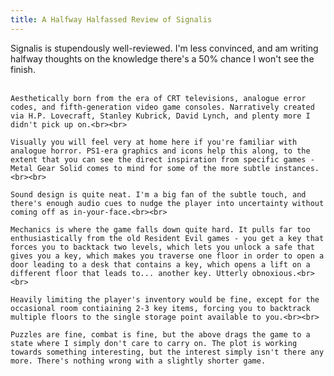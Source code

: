 ```yaml
---
title: A Halfway Halfassed Review of Signalis
---
```


<div>
<p>
    Signalis is stupendously well-reviewed. I'm less convinced, and am writing halfway thoughts on the knowledge there's a 50% chance I won't see the finish.<br><br>

    Aesthetically born from the era of CRT televisions, analogue error codes, and fifth-generation video game consoles. Narratively created via H.P. Lovecraft, Stanley Kubrick, David Lynch, and plenty more I didn't pick up on.<br><br>
    
    Visually you will feel very at home here if you're familiar with analogue horror. PS1-era graphics and icons help this along, to the extent that you can see the direct inspiration from specific games - Metal Gear Solid comes to mind for some of the more subtle instances.<br><br>

    Sound design is quite neat. I'm a big fan of the subtle touch, and there's enough audio cues to nudge the player into uncertainty without coming off as in-your-face.<br><br>

    Mechanics is where the game falls down quite hard. It pulls far too enthusiastically from the old Resident Evil games - you get a key that forces you to backtack two levels, which lets you unlock a safe that gives you a key, which makes you traverse one floor in order to open a door leading to a desk that contains a key, which opens a lift on a different floor that leads to... another key. Utterly obnoxious.<br><br>

    Heavily limiting the player's inventory would be fine, except for the occasional room contiaining 2-3 key items, forcing you to backtrack multiple floors to the single storage point available to you.<br><br>

    Puzzles are fine, combat is fine, but the above drags the game to a state where I simply don't care to carry on. The plot is working towards something interesting, but the interest simply isn't there any more. There's nothing wrong with a slightly shorter game.
</p>